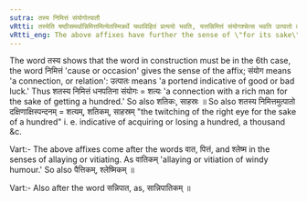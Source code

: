 ```yaml
---
sutra: तस्य निमित्तं संयोगोत्पातौ
vRtti: तस्येति षष्ठीसमर्थान्निमित्तमित्येतस्मिन्नर्थे यथाविहितं प्रत्ययो भवति, यत्तन्निमित्तं संयोगश्चेत्स भवति उत्पातो वा ॥
vRtti_eng: The above affixes have further the sense of \"for its sake\", when the meaning is a relation or an unwanted appearance.
---
```

The word तस्य shows that the word in construction must be in the 6th case, the word निमित्तं 'cause or occasion' gives the sense of the affix; संयोग means 'a connection, or relation': उत्पातः means 'a portend indicative of good or bad luck.' Thus शतस्य निमित्तं धनपतिना संयोगः = शत्यः 'a connection with a rich man for the sake of getting a hundred.' So also शतिकः, साहस्रः ॥ So also शतस्य निमित्तमुत्पातो दक्षिणाक्षिस्पन्दनम् = शत्यम्, शतिकम्, साहस्रम् "the twitching of the right eye for the sake of a hundred" i. e. indicative of acquiring or losing a hundred, a thousand &c.

Vart:- The above affixes come after the words वात, पित्तं, and श्लेष्म in the senses of allaying or vitiating. As वातिकम् 'allaying or vitiation of windy humour.' So also पैत्तिकम्, श्लेष्मिकम् ॥

Vart:- Also after the word सन्निपात, as, सान्निपातिकम् ॥
